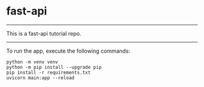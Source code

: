 # fast-api

<hr>

This is a fast-api tutorial repo.

<hr>

To run the app, execute the following commands:
```commandline
python -m venv venv
python -m pip install --upgrade pip
pip install -r requirements.txt
uvicorn main:app --reload
```